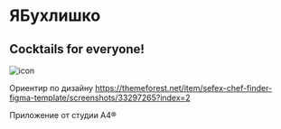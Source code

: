 # ЯБухлишко

## Cocktails for everyone!

![icon](https://user-images.githubusercontent.com/43482216/145111348-fbba51ef-2a59-401d-aea4-0c4b0050fc99.png)

Ориентир по дизайну https://themeforest.net/item/sefex-chef-finder-figma-template/screenshots/33297265?index=2


Приложение от студии А4®
